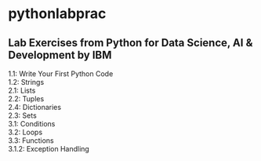 # pythonlabprac

## Lab Exercises from Python for Data Science, AI & Development by IBM

1.1: Write Your First Python Code<br>
1.2: Strings<br>
2.1: Lists<br>
2.2: Tuples<br>
2.4: Dictionaries<br>
2.3: Sets<br>
3.1: Conditions<br>
3.2: Loops<br>
3.3: Functions<br>
3.1.2: Exception Handling<br>